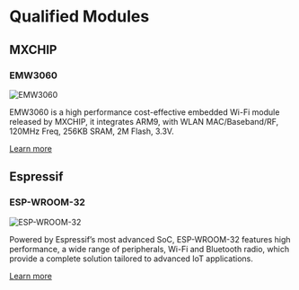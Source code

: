 # Qualified Modules

## MXCHIP

### EMW3060

![EMW3060](https://img.alicdn.com/tfs/TB13M4zceOSBuNjy0FdXXbDnVXa-1200-761.png)

EMW3060 is a high performance cost-effective embedded Wi-Fi module released by MXCHIP, it integrates ARM9, with WLAN MAC/Baseband/RF, 120MHz Freq, 256KB SRAM, 2M Flash, 3.3V.

[Learn more](http://www.mxchip.com/product/wifi_product/56)

## Espressif

### ESP-WROOM-32

![ESP-WROOM-32](https://img.alicdn.com/tfs/TB1zrdLch9YBuNjy0FfXXXIsVXa-595-800.png)

Powered by Espressif’s most advanced SoC, ESP-WROOM-32 features high performance, a wide range of peripherals, Wi-Fi and Bluetooth radio, which provide a complete solution tailored to advanced IoT applications.

[Learn more](https://www.espressif.com/en/products/hardware/esp-wroom-32/overview)
